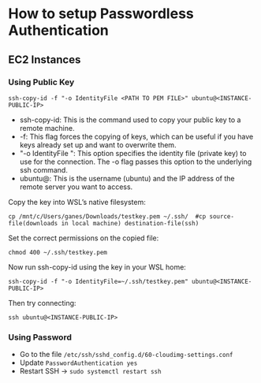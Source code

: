 # How to setup Passwordless Authentication

## EC2 Instances

### Using Public Key

```
ssh-copy-id -f "-o IdentityFile <PATH TO PEM FILE>" ubuntu@<INSTANCE-PUBLIC-IP>
```

- ssh-copy-id: This is the command used to copy your public key to a remote machine.
- -f: This flag forces the copying of keys, which can be useful if you have keys already set up and want to overwrite them.
- "-o IdentityFile <PATH TO PEM FILE>": This option specifies the identity file (private key) to use for the connection. The -o flag passes this option to the underlying ssh command.
- ubuntu@<INSTANCE-IP>: This is the username (ubuntu) and the IP address of the remote server you want to access.

Copy the key into WSL’s native filesystem:
```
cp /mnt/c/Users/ganes/Downloads/testkey.pem ~/.ssh/  #cp source-file(downloads in local machine) destination-file(ssh) 
```
Set the correct permissions on the copied file:
```
chmod 400 ~/.ssh/testkey.pem
```
Now run ssh-copy-id using the key in your WSL home:
```
ssh-copy-id -f "-o IdentityFile=~/.ssh/testkey.pem" ubuntu@<INSTANCE-PUBLIC-IP>
```
Then try connecting:
```
ssh ubuntu@<INSTANCE-PUBLIC-IP>
```
### Using Password 

- Go to the file `/etc/ssh/sshd_config.d/60-cloudimg-settings.conf`
- Update `PasswordAuthentication yes`
- Restart SSH -> `sudo systemctl restart ssh`

